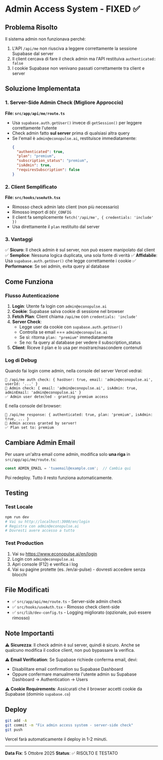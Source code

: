 # Admin Access System - FIXED ✅

## Problema Risolto

Il sistema admin non funzionava perché:
1. L'API `/api/me` non riusciva a leggere correttamente la sessione Supabase dal server
2. Il client cercava di fare il check admin ma l'API restituiva `authenticated: false`
3. I cookie Supabase non venivano passati correttamente tra client e server

## Soluzione Implementata

### 1. Server-Side Admin Check (Migliore Approccio)

**File: `src/app/api/me/route.ts`**
- Usa `supabase.auth.getUser()` invece di `getSession()` per leggere correttamente l'utente
- Check admin fatto **sul server** prima di qualsiasi altra query
- Se l'email è `admin@econopulse.ai`, restituisce immediatamente:
  ```json
  {
    "authenticated": true,
    "plan": "premium",
    "subscription_status": "premium",
    "isAdmin": true,
    "requiresSubscription": false
  }
  ```

### 2. Client Semplificato

**File: `src/hooks/useAuth.tsx`**
- Rimosso check admin lato client (non più necessario)
- Rimosso import di `DEV_CONFIG`
- Il client fa semplicemente `fetch('/api/me', { credentials: 'include' })`
- Usa direttamente il `plan` restituito dal server

### 3. Vantaggi

✅ **Sicuro**: Il check admin è sul server, non può essere manipolato dal client
✅ **Semplice**: Nessuna logica duplicata, una sola fonte di verità
✅ **Affidabile**: Usa `supabase.auth.getUser()` che legge correttamente i cookie
✅ **Performance**: Se sei admin, evita query al database

## Come Funziona

### Flusso Autenticazione

1. **Login**: Utente fa login con `admin@econopulse.ai`
2. **Cookie**: Supabase salva cookie di sessione nel browser
3. **Fetch Plan**: Client chiama `/api/me` con `credentials: 'include'`
4. **Server Check**:
   - Legge user da cookie con `supabase.auth.getUser()`
   - Controlla se email === `admin@econopulse.ai`
   - Se sì: ritorna `plan: "premium"` immediatamente
   - Se no: fa query al database per vedere il subscription_status
5. **Client**: Riceve il plan e lo usa per mostrare/nascondere contenuti

### Log di Debug

Quando fai login come admin, nella console del server Vercel vedrai:

```
🔑 /api/me auth check: { hasUser: true, email: 'admin@econopulse.ai', userId: '...' }
👑 Admin check: { email: 'admin@econopulse.ai', isAdmin: true, adminEmail: 'admin@econopulse.ai' }
✅ Admin user detected - granting premium access
```

E nella console del browser:

```
📧 /api/me response: { authenticated: true, plan: 'premium', isAdmin: true, ... }
👑 Admin access granted by server!
✅ Plan set to: premium
```

## Cambiare Admin Email

Per usare un'altra email come admin, modifica solo **una riga** in `src/app/api/me/route.ts`:

```typescript
const ADMIN_EMAIL = 'tuaemail@example.com';  // Cambia qui
```

Poi redeploy. Tutto il resto funziona automaticamente.

## Testing

### Test Locale
```bash
npm run dev
# Vai su http://localhost:3000/en/login
# Registra con admin@econopulse.ai
# Dovresti avere accesso a tutto
```

### Test Production
1. Vai su https://www.econopulse.ai/en/login
2. Login con `admin@econopulse.ai`
3. Apri console (F12) e verifica i log
4. Vai su pagine protette (es. /en/ai-pulse) - dovresti accedere senza blocchi

## File Modificati

- ✅ `src/app/api/me/route.ts` - Server-side admin check
- ✅ `src/hooks/useAuth.tsx` - Rimosso check client-side
- ✅ `src/lib/dev-config.ts` - Logging migliorato (opzionale, può essere rimosso)

## Note Importanti

⚠️ **Sicurezza**: Il check admin è sul server, quindi è sicuro. Anche se qualcuno modifica il codice client, non può bypassare la verifica.

⚠️ **Email Verification**: Se Supabase richiede conferma email, devi:
- Disabilitare email confirmation su Supabase Dashboard
- Oppure confermare manualmente l'utente admin su Supabase Dashboard → Authentication → Users

⚠️ **Cookie Requirements**: Assicurati che il browser accetti cookie da Supabase (dominio `supabase.co`)

## Deploy

```bash
git add -A
git commit -m "Fix admin access system - server-side check"
git push
```

Vercel farà automaticamente il deploy in 1-2 minuti.

---

**Data Fix**: 5 Ottobre 2025
**Status**: ✅ RISOLTO E TESTATO

